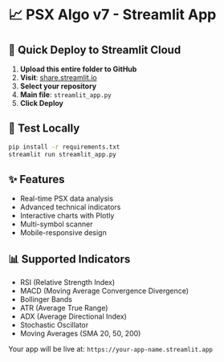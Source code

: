 # 📈 PSX Algo v7 - Streamlit App

## 🚀 Quick Deploy to Streamlit Cloud

1. **Upload this entire folder to GitHub**
2. **Visit**: [share.streamlit.io](https://share.streamlit.io)
3. **Select your repository**
4. **Main file**: `streamlit_app.py`
5. **Click Deploy**

## 🧪 Test Locally

```bash
pip install -r requirements.txt
streamlit run streamlit_app.py
```

## ✨ Features

- Real-time PSX data analysis
- Advanced technical indicators
- Interactive charts with Plotly
- Multi-symbol scanner
- Mobile-responsive design

## 📊 Supported Indicators

- RSI (Relative Strength Index)
- MACD (Moving Average Convergence Divergence)
- Bollinger Bands
- ATR (Average True Range)
- ADX (Average Directional Index)
- Stochastic Oscillator
- Moving Averages (SMA 20, 50, 200)

Your app will be live at: `https://your-app-name.streamlit.app`
